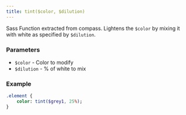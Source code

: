 ```yaml
---
title: tint($color, $dilution)
---
```


Sass Function extracted from compass.  Lightens the `$color` by mixing it with white as specified by `$dilution`.

### Parameters

- `$color` - Color to modify
- `$dilution` - % of white to mix

### Example

```sass
.element {
    color: tint($grey1, 25%);
}
```